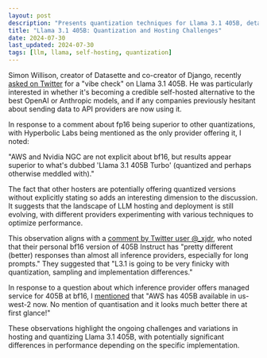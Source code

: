 ```yaml
---
layout: post
description: "Presents quantization techniques for Llama 3.1 405B, detailing methods, performance trade-offs, and guidelines for efficient inference."
title: "Llama 3.1 405B: Quantization and Hosting Challenges"
date: 2024-07-30
last_updated: 2024-07-30
tags: [llm, llama, self-hosting, quantization]
---
```


Simon Willison, creator of Datasette and co-creator of Django, recently [asked on Twitter](https://x.com/simonw/status/1817791263590228184) for a "vibe check" on Llama 3.1 405B. He was particularly interested in whether it's becoming a credible self-hosted alternative to the best OpenAI or Anthropic models, and if any companies previously hesitant about sending data to API providers are now using it.

In response to a comment about fp16 being superior to other quantizations, with Hyperbolic Labs being mentioned as the only provider offering it, I noted:

"AWS and Nvidia NGC are not explicit about bf16, but results appear superior to what's dubbed 'Llama 3.1 405B Turbo' (quantized and perhaps otherwise meddled with)."

The fact that other hosters are potentially offering quantized versions without explicitly stating so adds an interesting dimension to the discussion. It suggests that the landscape of LLM hosting and deployment is still evolving, with different providers experimenting with various techniques to optimize performance.

This observation aligns with a [comment by Twitter user @_xjdr](https://x.com/_xjdr/status/1816892492580814856), who noted that their personal bf16 version of 405B Instruct has "pretty different (better) responses than almost all inference providers, especially for long prompts." They suggested that "L3.1 is going to be very finicky with quantization, sampling and implementation differences."

In response to a question about which inference provider offers managed service for 405B at bf16, I [mentioned](https://x.com/ndurner/status/1817135605542019072) that "AWS has 405B available in us-west-2 now. No mention of quantisation and it looks much better there at first glance!"

These observations highlight the ongoing challenges and variations in hosting and quantizing Llama 3.1 405B, with potentially significant differences in performance depending on the specific implementation.